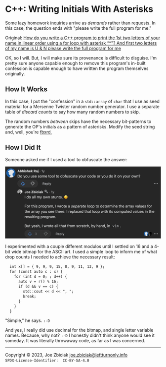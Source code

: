 # C++:  Writing Initials With Asterisks

Some lazy homework inquiries arrive as _demands_ rather than requests.  In
this case, the question ends with "please write the full program for me."

Original: [How do you write a C++ program to print the 1st two letters of your name in linear order using a for loop with asterisk “\*"? And first two letters of my name is U & N please write the full program for me](https://www.quora.com/How-do-you-write-a-C-program-to-print-the-1st-two-letters-of-your-name-in-linear-order-using-a-for-loop-with-asterisk-And-first-two-letters-of-my-name-is-U-N-please-write-the-full-program-for-me/answer/Joe-Zbiciak)

OK, so I will.  But, I will make sure its provenance is difficult to disguise.
I'm pretty sure anyone capable enough to remove this program's in-built
confession is capable enough to have written the program themselves originally.

## How It Works

In this case, I put the "confession" in a `std::array` of `char` that I use as
seed material for a Mersenne Twister random number generator.  I use a separate
table of _discard counts_ to say how many random numbers to skip.

The random numbers _between_ skips have the necessary bit-patterns to generate
the OP's initials as a pattern of asterisks.  Modify the seed string and, well,
you're [fbxrd.](https://www.urbandictionary.com/define.php?term=fbxrd)

## How I Did It

Someone asked me if I used a tool to obfuscate the answer:

![I do all my own stunts](../Images/i_do_all_my_own_stunts.png?raw=true)

I experimented with a couple different modulos until I settled on 16 and a
4-bit wide bitmap for the ASCII art.  I used a simple loop to inform me of what
drop counts I needed to achieve the necessary result:

```
  int x[] = { 9, 9, 9, 15, 0, 9, 11, 13, 9 };
  for (const auto c : x) {
    for (int d = 0; ; d++) {
      auto v = r() % 16;
      if (d && v == c) {
        std::cout << d << ", ";
        break;
      }
    }
  }
```

"Simple," he says.  `:-D`

And yes, I really did use decimal for the bitmap, and single letter variable
names.  Because, why not? `:-D`  I honestly didn't think anyone would see it
someday.  It was literally throwaway code, as far as I was concerned.

____

Copyright © 2023, Joe Zbiciak <joe.zbiciak@leftturnonly.info>  
`SPDX-License-Identifier:  CC-BY-SA-4.0`
